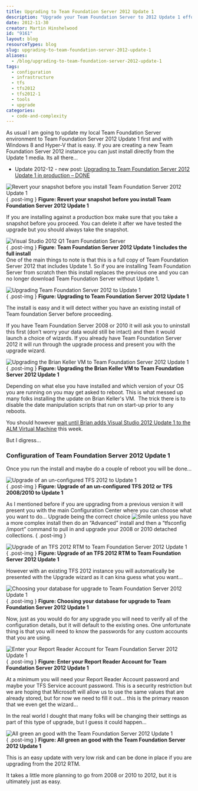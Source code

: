 ```yaml
---
title: Upgrading to Team Foundation Server 2012 Update 1
description: "Upgrade your Team Foundation Server to 2012 Update 1 effortlessly with our step-by-step guide. Ensure a smooth transition and enhance your development environment!"
date: 2012-11-30
creator: Martin Hinshelwood
id: "9161"
layout: blog
resourceTypes: blog
slug: upgrading-to-team-foundation-server-2012-update-1
aliases:
  - /blog/upgrading-to-team-foundation-server-2012-update-1
tags:
  - configuration
  - infrastructure
  - tfs
  - tfs2012
  - tfs2012-1
  - tools
  - upgrade
categories:
  - code-and-complexity
---
```


As usual I am going to update my local Team Foundation Server environment to Team Foundation Server 2012 Update 1 first and with Windows 8 and Hyper-V that is easy. If you are creating a new Team Foundation Server 2012 instance you can just install directly from the Update 1 media. Its all there…

- Update 2012-12 - new post: [Upgrading to Team Foundation Server 2012 Update 1 in production – DONE](http://blog.hinshelwood.com/upgrading-to-team-foundation-server-2012-update-1-in-production-done/)

![Revert your snapshot before you install Team Foundation Server 2012 Update 1](images/SNAGHTML658191c-9-9.png "Revert your snapshot before you install Team Foundation Server 2012 Update 1")  
{ .post-img }
**Figure: Revert your snapshot before you install Team Foundation Server 2012 Update 1**

If you are installing against a production box make sure that you take a snapshot before you proceed. You can delete it after we have tested the upgrade but you should always take the snapshot.

![Visual Studio 2012 Q1 Team Foundation Server](images/image56-1-1.png "Visual Studio 2012 Q1 Team Foundation Server")  
{ .post-img }
**Figure: Team Foundation Server 2012 Update 1 includes the full install**  
One of the main things to note is that this is a full copy of Team Foundation Server 2012 that includes Update 1. So if you are installing Team Foundation Server from scratch then this install replaces the previous one and you can no longer download Team Foundation Server without Update 1.

![Upgrading Team Foundation Server 2012 to Update 1](images/image57-2-2.png "Upgrading Team Foundation Server 2012 to Update 1")  
{ .post-img }
**Figure: Upgrading to Team Foundation Server 2012 Update 1**

The install is easy and it will detect wither you have an existing install of Team foundation Server before proceeding.

If you have Team Foundation Server 2008 or 2010 it will ask you to uninstall this first (don’t worry your data would still be intact) and then it would launch a choice of wizards. If you already have Team Foundation Server 2012 it will run through the upgrade process and present you with the upgrade wizard.

![Upgrading the Brian Keller VM to Team Foundation Server 2012 Update 1](images/image58-3-3.png "Upgrading the Brian Keller VM to Team Foundation Server 2012 Update 1")  
{ .post-img }
**Figure: Upgrading the Brian Keller VM to Team Foundation Server 2012 Update 1**

Depending on what else you have installed and which version of your OS you are running on you may get asked to reboot. This is what messed up many folks installing the update on Brian Keller's VM.  The trick there is to disable the date manipulation scripts that run on start-up prior to any reboots.

You should however [wait until Brian adds Visual Studio 2012 Update 1 to the ALM Virtual Machine](http://blogs.msdn.com/b/briankel/archive/2012/11/27/visual-studio-2012-update-1-and-the-alm-virtual-machine.aspx "http://blogs.msdn.com/b/briankel/archive/2012/11/27/visual-studio-2012-update-1-and-the-alm-virtual-machine.aspx") this week.

But I digress…

### Configuration of Team Foundation Server 2012 Update 1

Once you run the install and maybe do a couple of reboot you will be done…

![Upgrade of an un-configured TFS 2012 to Update 1](images/image59-4-4.png "Upgrade of an un-configured TFS 2012 to Update 1")  
{ .post-img }
**Figure: Upgrade of an un-configured TFS 2012 or TFS 2008/2010 to Update 1**

As I mentioned before if you are upgrading from a previous version it will present you with the main Configuration Center where you can choose what you want to do… Upgrade being the correct choice ![Smile](images/wlEmoticon-smile2-10-10.png) unless you have a more complex install then do an “Advanced” install and then a “tfsconfig /import” command to pull in and upgrade your 2008 or 2010 detached collections.
{ .post-img }

![Upgrade of an TFS 2012 RTM to Team Foundation Server 2012 Update 1](images/image60-5-5.png "Upgrade of an TFS 2012 RTM to Team Foundation Server 2012 Update 1")  
{ .post-img }
**Figure: Upgrade of an TFS 2012 RTM to Team Foundation Server 2012 Update 1**

However with an existing TFS 2012 instance you will automatically be presented with the Upgrade wizard as it can kina guess what you want…

![Choosing your database for upgrade to Team Foundation Server 2012 Update 1](images/image61-6-6.png "Choosing your database for upgrade to Team Foundation Server 2012 Update 1")  
{ .post-img }
**Figure: Choosing your database for upgrade to Team Foundation Server 2012 Update 1**

Now, just as you would do for any upgrade you will need to verify all of the configuration details, but it will default to the existing ones. One unfortunate thing is that you will need to know the passwords for any custom accounts that you are using.

![Enter your Report Reader Account for Team Foundation Server 2012 Update 1](images/image62-7-7.png "Enter your Report Reader Account for Team Foundation Server 2012 Update 1")  
{ .post-img }
**Figure: Enter your Report Reader Account for Team Foundation Server 2012 Update 1**

At a minimum you will need your Report Reader Account password and maybe your TFS Service account password. This is a security restriction but we are hoping that Microsoft will allow us to use the same values that are already stored, but for now we need to fill it out… this is the primary reason that we even get the wizard…

In the real world I dought that many folks will be changing their settings as part of this type of upgrade, but I guess it could happen…

![All green an good with the Team Foundation Server 2012 Update 1](images/image63-8-8.png "All green an good with the Team Foundation Server 2012 Update 1")  
{ .post-img }
**Figure: All green an good with the Team Foundation Server 2012 Update 1**

This is an easy update with very low risk and can be done in place if you are upgrading from the 2012 RTM.

It takes a little more planning to go from 2008 or 2010 to 2012, but it is ultimately just as easy.
